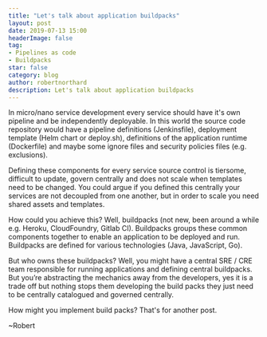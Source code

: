 ```yaml
---
title: "Let's talk about application buildpacks"
layout: post
date: 2019-07-13 15:00
headerImage: false
tag:
- Pipelines as code
- Buildpacks
star: false
category: blog
author: robertnorthard
description: Let's talk about application buildpacks
---
```


In micro/nano service development every service should have it's own pipeline and be independently deployable. In this world the source code repository would have a pipeline definitions (Jenkinsfile), deployment template (Helm chart or deploy.sh), definitions of the application runtime (Dockerfile) and maybe some ignore files and security policies files (e.g. exclusions).

Defining these components for every service source control is tiersome, difficult to update, govern centrally and does not scale when templates need to be changed. You could argue if you defined this centrally your services are not decoupled from one another, but in order to scale you need shared assets and templates.

How could you achieve this? Well, buildpacks (not new, been around a while e.g. Heroku, CloudFoundry, Gitlab CI). Buildpacks groups these common components together to enable an application to be deployed and run. Buildpacks are defined for various technologies (Java, JavaScript, Go).

But who owns these buildpacks? Well, you might have a central SRE / CRE team responsible for running applications and defining central buildpacks. But you’re abstracting the mechanics away from the developers, yes it is a trade off but nothing stops them developing the build packs they just need to be centrally catalogued and governed centrally.

How might you implement build packs? That's for another post.

~Robert
